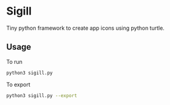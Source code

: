 # Sigill
Tiny python framework to create app icons using python turtle.

## Usage
To run
```bash
python3 sigill.py
```
To export
```bash
python3 sigill.py --export
```
